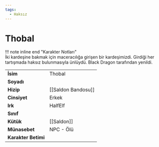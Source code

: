 ```yaml
---
tags:
  - Haksız
---  
```

# Thobal   
  
!!! note inline end "Karakter Notları"  
	İki kardeşine bakmak için maceracılığa girişen bir kardeşimizdi. Girdiği her tartışmada haksız bulunmasıyla ünlüydü. Black Dragon tarafından yenildi.     
  
|  |  |  
|---|---|  
| **İsim** | Thobal |  
| **Soyadı** |  |  
| **Hizip** | [[Saldon Bandosu]] |  
| **Cinsiyet** | Erkek |  
| **Irk** | HalfElf |  
| **Sınıf** |  |  
| **Kütük** | [[Saldon]] |  
| **Münasebet** | NPC - Ölü |  
| **Karakter Betimi** |  |  
  
  
